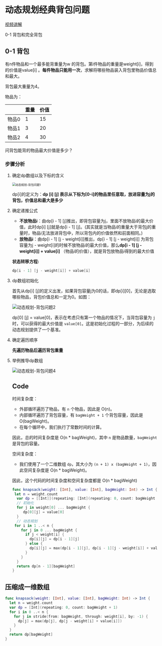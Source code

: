 # 动态规划经典背包问题

[视频讲解](https://www.bilibili.com/video/BV1cg411g7Y6/?vd_source=c6f77a89c277cb2e684d92e57f4bb3bc)

0-1 背包和完全背包

## 0-1 背包

有n件物品和一个最多能背重量为w 的背包。第i件物品的重量是weight[i]，得到的价值是value[i] 。**每件物品只能用一次**，求解将哪些物品装入背包里物品价值总和最大。

背包最大重量为4。

物品为：

|       | 重量 | 价值 |
| ----- | ---- | ---- |
| 物品0 | 1    | 15   |
| 物品1 | 3    | 20   |
| 物品2 | 4    | 30   |

问背包能背的物品最大价值是多少？

### 步骤分析

1. 确定dp数组以及下标的含义

   <img src="https://code-thinking-1253855093.file.myqcloud.com/pics/20210110103003361.png" alt="动态规划-背包问题1" style="zoom:67%;" /> 

   dp[i]的定义为：**dp [i] [j] 表示从下标为[0-i]的物品里任意取，放进容量为j的背包，价值总和最大是多少**

2. 确定递推公式

   - **不放物品i**：由dp[i - 1] [j]推出，即背包容量为j，里面不放物品i的最大价值，此时dp[i] [j]就是dp[i - 1] [j]。(其实就是当物品i的重量大于背包j的重量时，物品i无法放进背包中，所以背包内的价值依然和前面相同。)
   - **放物品i**：由dp[i - 1] [j - weight[i]]推出，dp[i - 1] [j - weight[i]] 为背包容量为j - weight[i]的时候不放物品i的最大价值，那么**dp[i - 1] [j - weight[i]] + value[i]** （物品i的价值），就是背包放物品i得到的最大价值

   **状态转移方程:**

   ```swift
   dp[i - 1] [j - weight[i]] + value[i]
   ```

   

3. dp数组初始化

   首先从dp[i] [j]的定义出发，如果背包容量j为0的话，即dp[i][0]，无论是选取哪些物品，背包价值总和一定为0。如图：

   ![动态规划-背包问题2](https://code-thinking-1253855093.file.myqcloud.com/pics/2021011010304192.png)

    dp[0] [j] = value[0]，表示在考虑只有第一个物品的情况下，当背包容量为 `j` 时，可以获得的最大价值是 `value[0]`。这是初始化过程的一部分，为后续的动态规划提供了一个基准。

4. 确定遍历顺序

   **先遍历物品后遍历背包重量**

5. 举例推导dp数组

   ![动态规划-背包问题4](https://code-thinking-1253855093.file.myqcloud.com/pics/20210118163425129.jpg)

   ## Code

   时间复杂度：

   - 外部循环遍历了物品，有 `n` 个物品，因此是 O(n)。
   - 内部循环遍历了背包容量，有 `bagWeight + 1` 个背包容量，因此是 O(bagWeight)。
   - 在每个循环中，我们执行了常数时间的计算。

   因此，总的时间复杂度是 O(n * bagWeight)，其中 `n` 是物品数量，`bagWeight` 是背包的容量。

   空间复杂度：

   - 我们使用了一个二维数组 `dp`，其大小为 `(n + 1) x (bagWeight + 1)`，因此空间复杂度是 O(n * bagWeight)。

   因此，这个代码的时间复杂度和空间复杂度都是 O(n * bagWeight)

   ```swift
   func knapsack(weight: [Int], value: [Int], bagWeight: Int) -> Int {
   	let n = weight.count
     var dp = [[Int]](repeating: [Int](repeating: 0, count: bagWeight + 1), count: n)
     // 初始化
     for j in weight[0] ... bagWeight {
   		dp[0][j] = value[0]
     }
     // 动态规划
   	for i in 1 ..< n {
       for j in 0 ... bagWeight {
         if j < weight[i] {
           dp[i][j] = dp[i - 1][j]
         } else {
           dp[i][j] = max(dp[i - 1][j], dp[i - 1][j - weight[i]] + value[i])
         }
       }
     }
     return dp[n - 1][bagWeight]
   }
   ```

   

## 压缩成一维数组

```swift
func knapsack(weight: [Int], value: [Int], bagWeight: Int) -> Int {
  let n = weight.count
  var dp = [Int](repeating: 0, count: bagWeight + 1)
  for i in 0 ..< n {
    for j in stride(from: bagWeight, through: weight[i], by: -1) {
      dp[j] = max(dp[j], dp[j - weight[i] + value[i]])
    }
  }
  return dp[bagWeight]
}
```











 
